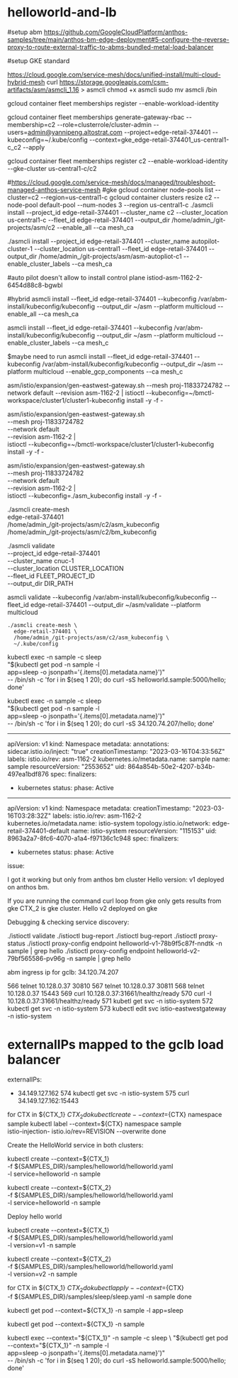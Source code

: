 # helloworld-and-lb

#setup abm https://github.com/GoogleCloudPlatform/anthos-samples/tree/main/anthos-bm-edge-deployment#5-configure-the-reverse-proxy-to-route-external-traffic-to-abms-bundled-metal-load-balancer

#setup GKE standard


https://cloud.google.com/service-mesh/docs/unified-install/multi-cloud-hybrid-mesh
curl https://storage.googleapis.com/csm-artifacts/asm/asmcli_1.16 > asmcli
chmod +x asmcli
sudo mv asmcli /bin

gcloud container fleet memberships register --enable-workload-identity


gcloud container fleet memberships generate-gateway-rbac      --membership=c2     --role=clusterrole/cluster-admin     --users=admin@yannipeng.altostrat.com     --project=edge-retail-374401     --kubeconfig=~/.kube/config     --context=gke_edge-retail-374401_us-central1-c_c2     --apply

gcloud container fleet memberships register c2 --enable-workload-identity --gke-cluster us-central1-c/c2

#https://cloud.google.com/service-mesh/docs/managed/troubleshoot-managed-anthos-service-mesh
#gke
gcloud container node-pools list --cluster=c2 --region=us-central1-c
gcloud container clusters resize c2 --node-pool default-pool --num-nodes 3 --region us-central1-c
./asmcli install   --project_id edge-retail-374401   --cluster_name c2  --cluster_location us-central1-c   --fleet_id edge-retail-374401   --output_dir /home/admin_/git-projects/asm/c2   --enable_all   --ca mesh_ca

./asmcli install   --project_id edge-retail-374401   --cluster_name autopilot-cluster-1   --cluster_location us-central1   --fleet_id edge-retail-374401   --output_dir /home/admin_/git-projects/asm/asm-autopliot-c1   --enable_cluster_labels   --ca mesh_ca

#auto pilot doesn't allow to install control plane istiod-asm-1162-2-6454d88c8-bgwbl

#hybrid
 asmcli install   --fleet_id edge-retail-374401   --kubeconfig /var/abm-install/kubeconfig/kubeconfig --output_dir ~/asm   --platform multicloud   --enable_all   --ca mesh_ca

asmcli install   --fleet_id edge-retail-374401   --kubeconfig /var/abm-install/kubeconfig/kubeconfig --output_dir ~/asm   --platform multicloud   --enable_cluster_labels   --ca mesh_c


$maybe need to run 
asmcli install   --fleet_id edge-retail-374401   --kubeconfig /var/abm-install/kubeconfig/kubeconfig --output_dir ~/asm   --platform multicloud   --enable_gcp_components   --ca mesh_c

asm/istio/expansion/gen-eastwest-gateway.sh     --mesh proj-11833724782 --network default --revision asm-1162-2 | istioctl --kubeconfig=~/bmctl-workspace/cluster1/cluster1-kubeconfig install -y -f -


asm/istio/expansion/gen-eastwest-gateway.sh \
    --mesh proj-11833724782 \
    --network default \
    --revision asm-1162-2 | \
    istioctl --kubeconfig=~/bmctl-workspace/cluster1/cluster1-kubeconfig install -y -f -



 asm/istio/expansion/gen-eastwest-gateway.sh \
    --mesh proj-11833724782 \
    --network default  \
    --revision asm-1162-2 | \
    istioctl --kubeconfig=./asm_kubeconfig install -y -f -



 ./asmcli create-mesh \
      edge-retail-374401 \
      /home/admin_/git-projects/asm/c2/asm_kubeconfig \
      /home/admin_/git-projects/asm/c2/bm_kubeconfig

 ./asmcli validate \
  --project_id edge-retail-374401 \
  --cluster_name cnuc-1 \
  --cluster_location CLUSTER_LOCATION \
  --fleet_id FLEET_PROJECT_ID \
  --output_dir DIR_PATH

  asmcli validate   --kubeconfig /var/abm-install/kubeconfig/kubeconfig   --fleet_id edge-retail-374401   --output_dir ~/asm/validate   --platform multicloud


    ./asmcli create-mesh \
      edge-retail-374401 \
      /home/admin_/git-projects/asm/c2/asm_kubeconfig \
      ~/.kube/config

kubectl exec -n sample -c sleep \
    "$(kubectl get pod -n sample -l \
    app=sleep -o jsonpath='{.items[0].metadata.name}')" \
    -- /bin/sh -c 'for i in $(seq 1 20); do curl -sS helloworld.sample:5000/hello; done'

kubectl exec -n sample -c sleep \
    "$(kubectl get pod -n sample -l \
    app=sleep -o jsonpath='{.items[0].metadata.name}')" \
    -- /bin/sh -c 'for i in $(seq 1 20); do curl -sS 34.120.74.207/hello; done'


---
apiVersion: v1
kind: Namespace
metadata:
  annotations:
    sidecar.istio.io/inject: "true"
  creationTimestamp: "2023-03-16T04:33:56Z"
  labels:
    istio.io/rev: asm-1162-2
    kubernetes.io/metadata.name: sample
  name: sample
  resourceVersion: "2553652"
  uid: 864a854b-50e2-4207-b34b-497ea1bdf876
spec:
  finalizers:
  - kubernetes
status:
  phase: Active
---
apiVersion: v1
kind: Namespace
metadata:
  creationTimestamp: "2023-03-16T03:28:32Z"
  labels:
    istio.io/rev: asm-1162-2
    kubernetes.io/metadata.name: istio-system
    topology.istio.io/network: edge-retail-374401-default
  name: istio-system
  resourceVersion: "115153"
  uid: 8963a2a7-8fc6-4070-a1a4-f97136c1c948
spec:
  finalizers:
  - kubernetes
status:
  phase: Active



issue:

I got it working but only from anthos bm cluster Hello version: v1 deployed on anthos bm.

If you are running the command curl loop from gke only gets results from gke CTX_2 is gke cluster. Hello v2 deployed on gke


Debugging & checking service discovery:

  ./istioctl validate
  ./istioctl bug-report
  ./istioctl bug-report
  ./istioctl proxy-status
  ./istioctl proxy-config endpoint helloworld-v1-78b9f5c87f-nndtk -n sample | grep hello
  ./istioctl proxy-config endpoint helloworld-v2-79bf565586-pv96g  -n sample | grep hello
  

abm ingress ip for gclb: 34.120.74.207


  566  telnet 10.128.0.37 30810
  567  telnet 10.128.0.37 30811
  568  telnet 10.128.0.37 15443
  569  curl 10.128.0.37:31661/healthz/ready
  570  curl -I 10.128.0.37:31661/healthz/ready
  571  kubetl get svc -n istio-system
  572  kubectl get svc -n istio-system
  573  kubectl edit svc istio-eastwestgateway -n istio-system
  # externalIPs mapped to the gclb load balancer
  externalIPs:
  - 34.149.127.162
  574  kubectl get svc -n istio-system
  575  curl 34.149.127.162:15443



for CTX in ${CTX_1} ${CTX_2}
do
    kubectl create --context=${CTX} namespace sample
    kubectl label --context=${CTX} namespace sample \
        istio-injection- istio.io/rev=REVISION --overwrite
done


Create the HelloWorld service in both clusters:


kubectl create --context=${CTX_1} \
    -f ${SAMPLES_DIR}/samples/helloworld/helloworld.yaml \
    -l service=helloworld -n sample

kubectl create --context=${CTX_2} \
    -f ${SAMPLES_DIR}/samples/helloworld/helloworld.yaml \
    -l service=helloworld -n sample
    
Deploy hello world

kubectl create --context=${CTX_1} \
  -f ${SAMPLES_DIR}/samples/helloworld/helloworld.yaml \
  -l version=v1 -n sample

kubectl create --context=${CTX_2} \
  -f ${SAMPLES_DIR}/samples/helloworld/helloworld.yaml \
  -l version=v2 -n sample
  
for CTX in ${CTX_1} ${CTX_2}
do
    kubectl apply --context=${CTX} \
        -f ${SAMPLES_DIR}/samples/sleep/sleep.yaml -n sample
done

  kubectl get pod --context=${CTX_1} -n sample -l app=sleep
  
  kubectl get pod --context=${CTX_1} -n sample
  
  kubectl exec --context="${CTX_1}" -n sample -c sleep \
    "$(kubectl get pod --context="${CTX_1}" -n sample -l \
    app=sleep -o jsonpath='{.items[0].metadata.name}')" \
    -- /bin/sh -c 'for i in $(seq 1 20); do curl -sS helloworld.sample:5000/hello; done'
